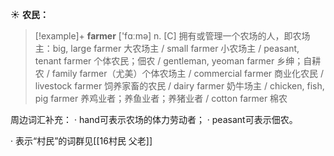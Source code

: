 ☀ <span class="category">**农民：**</span>
>[!example]+ <span class="vocabulary">**farmer**</span> ['fɑːmə] 
> <span class="definition">n. [C] 拥有或管理一个农场的人，即农场主：</span>big, large farmer 大农场主 / small farmer 小农场主 / peasant, tenant farmer 个体农民；佃农 / gentleman, yeoman farmer 乡绅；自耕农 / family farmer（尤美）个体农场主 / commercial farmer 商业化农民 / livestock farmer 饲养家畜的农民 / dairy farmer 奶牛场主 / chicken, fish, pig farmer 养鸡业者；养鱼业者；养猪业者 / cotton farmer 棉农

周边词汇补充：
· hand可表示农场的体力劳动者；
· peasant可表示佃农。

· 表示“村民”的词群见[[16村民 父老]]
